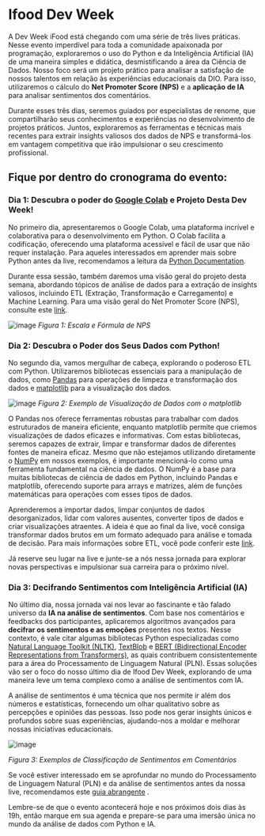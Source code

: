 # Ifood Dev Week
A Dev Week iFood está chegando com uma série de três lives práticas. Nesse evento imperdível para toda a comunidade apaixonada por programação, exploraremos o uso do Python e da Inteligência Artificial (IA) de uma maneira simples e didática, desmistificando a área da Ciência de Dados. Nosso foco será um projeto prático para analisar a satisfação de nossos talentos em relação às experiências educacionais da DIO. Para isso, utilizaremos o cálculo do **Net Promoter Score (NPS)** e a **aplicação de IA** para analisar sentimentos dos comentários.  

Durante esses três dias, seremos guiados por especialistas de renome, que compartilharão seus conhecimentos e experiências no desenvolvimento de projetos práticos. Juntos, exploraremos as ferramentas e técnicas mais recentes para extrair insights valiosos dos dados de NPS e transformá-los em vantagem competitiva que irão impulsionar o seu crescimento profissional. 

## Fique por dentro do cronograma do evento:
### Dia 1: Descubra o poder do [Google Colab](https://colab.research.google.com/) e Projeto Desta Dev Week!
No primeiro dia, apresentaremos o Google Colab, uma plataforma incrível e colaborativa para o desenvolvimento em Python. O Colab facilita a codificação, oferecendo uma plataforma acessível e fácil de usar que não requer instalação. Para aqueles interessados em aprender mais sobre Python antes da live, recomendamos a leitura da [Python Documentation](https://docs.python.org/pt-br/3/).

Durante essa sessão, também daremos uma visão geral do projeto desta semana, abordando tópicos de análise de dados para a extração de insights valiosos, incluindo ETL (Extração, Transformação e Carregamento) e Machine Learning. Para uma visão geral do Net Promoter Score (NPS), consulte este [link](https://www.netpromoter.com/know/).

![image](https://github.com/mcfb-lab/ifood_dev_week/assets/77882350/ab2cbf85-30bd-41fd-910f-72f8e62e7e9e)
*Figura 1: Escala e Fórmula de NPS*
 

### Dia 2: Descubra o Poder dos Seus Dados com Python! 
No segundo dia, vamos mergulhar de cabeça, explorando o poderoso ETL com Python. Utilizaremos bibliotecas essenciais para a manipulação de dados, como [Pandas](https://pandas.pydata.org/) para operações de limpeza e transformação dos dados e [matplotlib](https://matplotlib.org/) para a visualização dos dados.

![image](https://github.com/mcfb-lab/ifood_dev_week/assets/77882350/66291be9-3d2e-41ce-afbe-0a414c838b7d)
*Figura 2: Exemplo de Visualização de Dados com o matplotlib*
 

O Pandas nos oferece ferramentas robustas para trabalhar com dados estruturados de maneira eficiente, enquanto matplotlib permite que criemos visualizações de dados eficazes e informativas. Com estas bibliotecas, seremos capazes de extrair, limpar e transformar dados de diferentes fontes de maneira eficaz. Mesmo que não estejamos utilizando diretamente o [NumPy](https://numpy.org/) em nossos exemplos, é importante mencioná-lo como uma ferramenta fundamental na ciência de dados. O NumPy é a base para muitas bibliotecas de ciência de dados em Python, incluindo Pandas e matplotlib, oferecendo suporte para arrays e matrizes, além de funções matemáticas para operações com esses tipos de dados.

Aprenderemos a importar dados, limpar conjuntos de dados desorganizados, lidar com valores ausentes, converter tipos de dados e criar visualizações atraentes. A ideia é que ao final da live, você consiga transformar dados brutos em um formato adequado para análise e tomada de decisão. Para mais informações sobre ETL, você pode conferir este [link](https://www.ibm.com/br-pt/topics/etl).

Já reserve seu lugar na live e junte-se a nós nessa jornada para explorar novas perspectivas e impulsionar sua carreira para o próximo nível. 

 
### Dia 3: Decifrando Sentimentos com Inteligência Artificial (IA) 
No último dia, nossa jornada vai nos levar ao fascinante e tão falado universo da **IA na análise de sentimentos**. Com base nos comentários e feedbacks dos participantes, aplicaremos algoritmos avançados para **decifrar os sentimentos e as emoções** presentes nos textos. Nesse contexto, é vale citar algumas bibliotecas Python especializadas como [Natural Language Toolkit (NLTK)](https://www.nltk.org/), [TextBlob](https://textblob.readthedocs.io/en/dev/) e [BERT (Bidirectional Encoder Representations from Transformers)](https://github.com/google-research/bert), as quais contribuem consistentemente para a área do Processamento de Linguagem Natural (PLN). Essas soluções vão ser o foco do nosso último dia de Ifood Dev Week, explorando de uma maneira leve um tema complexo como a análise de sentimentos com IA.

A análise de sentimentos é uma técnica que nos permite ir além dos números e estatísticas, fornecendo um olhar qualitativo sobre as percepções e opiniões das pessoas. Isso pode nos gerar insights únicos e profundos sobre suas experiências, ajudando-nos a moldar e melhorar nossas iniciativas educacionais.

![image](https://github.com/mcfb-lab/ifood_dev_week/assets/77882350/b5e1d08f-893a-40b7-a252-d0082421a29a)

*Figura 3: Exemplos de Classificação de Sentimentos em Comentários*
 

Se você estiver interessado em se aprofundar no mundo do Processamento de Linguagem Natural (PLN) e da análise de sentimentos antes da nossa live, recomendamos este [guia abrangente](https://medium.com/data-hackers/introdu%C3%A7%C3%A3o-ao-processamento-de-linguagem-natural-natural-language-processing-nlp-be907cd06c71) . 

Lembre-se de que o evento acontecerá hoje e nos próximos dois dias às 19h, então marque em sua agenda e prepare-se para uma imersão única no mundo da análise de dados com Python e IA.
